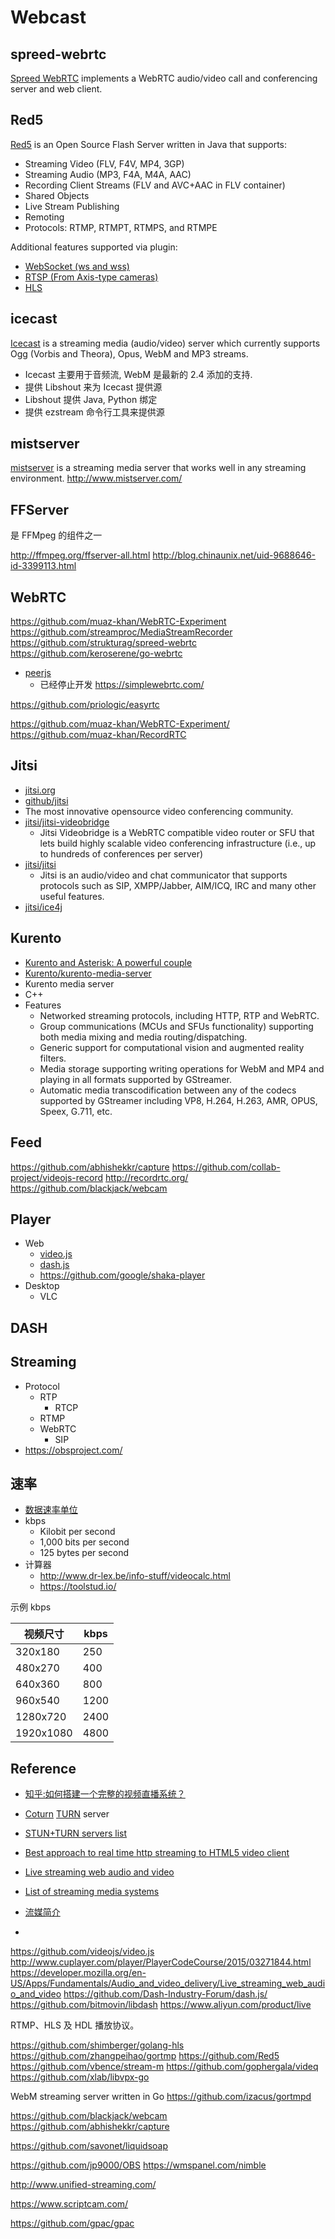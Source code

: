 # Webcast

## spreed-webrtc
[Spreed WebRTC](https://github.com/strukturag/spreed-webrtc) implements a WebRTC audio/video call and conferencing server and web client.

## Red5

[Red5](https://github.com/Red5/red5-server) is an Open Source Flash Server written in Java that supports:

* Streaming Video (FLV, F4V, MP4, 3GP)
* Streaming Audio (MP3, F4A, M4A, AAC)
* Recording Client Streams (FLV and AVC+AAC in FLV container)
* Shared Objects
* Live Stream Publishing
* Remoting
* Protocols: RTMP, RTMPT, RTMPS, and RTMPE

Additional features supported via plugin:

* [WebSocket (ws and wss)](https://github.com/Red5/red5-websocket)
* [RTSP (From Axis-type cameras)](https://github.com/Red5/red5-rtsp-restreamer)
* [HLS](https://github.com/Red5/red5-hls-plugin)

## icecast
[Icecast](http://www.icecast.org/) is a streaming media (audio/video) server which currently supports Ogg (Vorbis and Theora), Opus, WebM and MP3 streams.

* Icecast 主要用于音频流, WebM 是最新的 2.4 添加的支持.
* 提供 Libshout 来为 Icecast 提供源
* Libshout 提供 Java, Python 绑定
* 提供 ezstream 命令行工具来提供源

## mistserver
[mistserver](https://github.com/DDVTECH/mistserver) is a streaming media server that works well in any streaming environment.
http://www.mistserver.com/

## FFServer
是 FFMpeg 的组件之一

http://ffmpeg.org/ffserver-all.html
http://blog.chinaunix.net/uid-9688646-id-3399113.html

## WebRTC
https://github.com/muaz-khan/WebRTC-Experiment
https://github.com/streamproc/MediaStreamRecorder
https://github.com/strukturag/spreed-webrtc
https://github.com/keroserene/go-webrtc

* [peerjs](http://peerjs.com/)
  * 已经停止开发
https://simplewebrtc.com/

https://github.com/priologic/easyrtc

https://github.com/muaz-khan/WebRTC-Experiment/
https://github.com/muaz-khan/RecordRTC

## Jitsi
* [jitsi.org](https://jitsi.org/)
* [github/jitsi](https://github.com/jitsi)
* The most innovative opensource video conferencing community.
* [jitsi/jitsi-videobridge](https://github.com/jitsi/jitsi-videobridge)
  * Jitsi Videobridge is a WebRTC compatible video router or SFU that lets build highly scalable video conferencing infrastructure (i.e., up to hundreds of conferences per server)
* [jitsi/jitsi](https://github.com/jitsi/jitsi)
  * Jitsi is an audio/video and chat communicator that supports protocols such as SIP, XMPP/Jabber, AIM/ICQ, IRC and many other useful features.
* [jitsi/ice4j](https://github.com/jitsi/ice4j)

## Kurento

* [Kurento and Asterisk: A powerful couple](https://webrtc.ventures/2017/02/kurento-asterisk-powerful-couple/)
* [Kurento/kurento-media-server](https://github.com/Kurento/kurento-media-server)
* Kurento media server
* C++
* Features
  * Networked streaming protocols, including HTTP, RTP and WebRTC.
  * Group communications (MCUs and SFUs functionality) supporting both media mixing and media routing/dispatching.
  * Generic support for computational vision and augmented reality filters.
  * Media storage supporting writing operations for WebM and MP4 and playing in all formats supported by GStreamer.
  * Automatic media transcodification between any of the codecs supported by GStreamer including VP8, H.264, H.263, AMR, OPUS, Speex, G.711, etc.


## Feed

https://github.com/abhishekkr/capture
https://github.com/collab-project/videojs-record
http://recordrtc.org/
https://github.com/blackjack/webcam

## Player

* Web
  * [video.js](https://github.com/videojs/video.js)
  * [dash.js](https://github.com/Dash-Industry-Forum/dash.js)
  * https://github.com/google/shaka-player
* Desktop
  * VLC

## DASH

## Streaming

* Protocol
  * RTP
    * RTCP
  * RTMP
  * WebRTC
    * SIP
* https://obsproject.com/

## 速率
* [数据速率单位](https://en.wikipedia.org/wiki/Data_rate_units)
* kbps
  * Kilobit per second
  * 1,000 bits per second
  * 125 bytes per second
* 计算器
  * http://www.dr-lex.be/info-stuff/videocalc.html
  * https://toolstud.io/

示例 kbps

视频尺寸 | kbps
---|---
320x180   | 250
480x270   | 400
640x360   | 800
960x540   | 1200
1280x720  | 2400
1920x1080 | 4800

## Reference
* [知乎:如何搭建一个完整的视频直播系统？](https://www.zhihu.com/question/42162310)
* [Coturn](https://github.com/coturn/coturn) [TURN](https://en.wikipedia.org/wiki/Traversal_Using_Relays_around_NAT) server
* [STUN+TURN servers list](https://gist.github.com/yetithefoot/7592580)
* [Best approach to real time http streaming to HTML5 video client](http://stackoverflow.com/questions/21921790)
* [Live streaming web audio and video](https://developer.mozilla.org/en-US/Apps/Fundamentals/Audio_and_video_delivery/Live_streaming_web_audio_and_video)
* [List of streaming media systems](https://en.wikipedia.org/wiki/List_of_streaming_media_systems)
* [流媒简介](http://blog.ucloud.cn/archives/author/usmd)

* [](http://stackoverflow.com/questions/16571044)

https://github.com/videojs/video.js
http://www.cuplayer.com/player/PlayerCodeCourse/2015/03271844.html
https://developer.mozilla.org/en-US/Apps/Fundamentals/Audio_and_video_delivery/Live_streaming_web_audio_and_video
https://github.com/Dash-Industry-Forum/dash.js/
https://github.com/bitmovin/libdash
https://www.aliyun.com/product/live

RTMP、HLS 及 HDL 播放协议。

https://github.com/shimberger/golang-hls
https://github.com/zhangpeihao/gortmp
https://github.com/Red5
https://github.com/vbence/stream-m
https://github.com/gophergala/videq
https://github.com/xlab/libvpx-go

WebM streaming server written in Go
https://github.com/izacus/gortmpd




https://github.com/blackjack/webcam
https://github.com/abhishekkr/capture

https://github.com/savonet/liquidsoap

https://github.com/jp9000/OBS
https://wmspanel.com/nimble

http://www.unified-streaming.com/

https://www.scriptcam.com/


https://github.com/gpac/gpac
